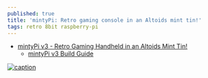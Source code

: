 ```yaml
---
published: true
title: 'mintyPi: Retro gaming console in an Altoids mint tin!'
tags: retro 8bit raspberry-pi
---
```


- [mintyPi v3 - Retro Gaming Handheld in an Altoids Mint Tin!](https://www.youtube.com/watch?v=Gml-xDzB1fE)
	- [mintyPi v3 Build Guide](https://www.youtube.com/watch?v=YqE2x-0JYzs)

[![caption](https://img.youtube.com/vi/0sd4KbB8Odg/0.jpg)](https://www.youtube.com/watch?v=0sd4KbB8Odg)
